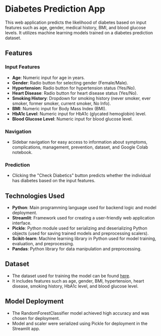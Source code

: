 # Diabetes Prediction App

This web application predicts the likelihood of diabetes based on input features such as age, gender, medical history, BMI, and blood glucose levels. It utilizes machine learning models trained on a diabetes prediction dataset.

## Features

### Input Features

- **Age**: Numeric input for age in years.
- **Gender**: Radio button for selecting gender (Female/Male).
- **Hypertension**: Radio button for hypertension status (Yes/No).
- **Heart Disease**: Radio button for heart disease status (Yes/No).
- **Smoking History**: Dropdown for smoking history (never smoker, ever smoker, former smoker, current smoker, No Info).
- **BMI**: Numeric input for Body Mass Index (BMI).
- **HbA1c Level**: Numeric input for HbA1c (glycated hemoglobin) level.
- **Blood Glucose Level**: Numeric input for blood glucose level.

### Navigation

- Sidebar navigation for easy access to information about symptoms, complications, management, prevention, dataset, and Google Colab notebook.

### Prediction

- Clicking the "Check Diabetics" button predicts whether the individual has diabetes based on the input features.

## Technologies Used

- **Python**: Main programming language used for backend logic and model deployment.
- **Streamlit**: Framework used for creating a user-friendly web application interface.
- **Pickle**: Python module used for serializing and deserializing Python objects (used for saving trained models and preprocessing scalers).
- **Scikit-learn**: Machine learning library in Python used for model training, evaluation, and preprocessing.
- **Pandas**: Python library for data manipulation and preprocessing.

## Dataset

- The dataset used for training the model can be found [here](link-to-your-dataset).
- It includes features such as age, gender, BMI, hypertension, heart disease, smoking history, HbA1c level, and blood glucose level.

## Model Deployment

- The RandomForestClassifier model achieved high accuracy and was chosen for deployment.
- Model and scaler were serialized using Pickle for deployment in the Streamlit app.


